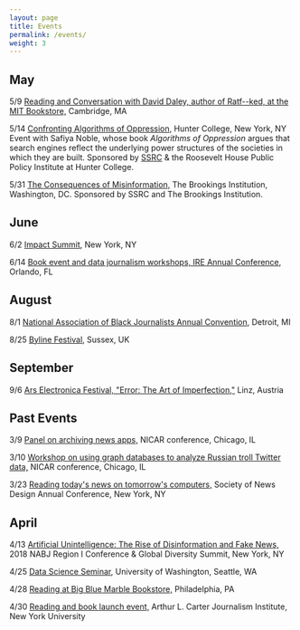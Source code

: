 ```yaml
---
layout: page
title: Events
permalink: /events/
weight: 3
---
```


## May

5/9 [Reading and Conversation with David Daley, author of Ratf--ked, at the MIT Bookstore,](https://www.eventbrite.com/e/meredith-broussard-artificial-unintelligence-tickets-41967403634) Cambridge, MA

5/14 [Confronting Algorithms of Oppression,](http://www.roosevelthouse.hunter.cuny.edu/events/ssrc-algorithms-of-oppression/) Hunter College, New York, NY Event with Safiya Noble, whose book _Algorithms of Oppression_ argues that search engines reflect the underlying power structures of the societies in which they are built. Sponsored by [SSRC](https://www.ssrc.org/events/view/confronting-algorithims-of-oppression/) & the Roosevelt House Public Policy Institute at Hunter College.

5/31 [The Consequences of Misinformation,](https://www.ssrc.org/events/view/the-consequences-of-misinformation/) The Brookings Institution, Washington, DC. Sponsored by SSRC and The Brookings Institution.

## June

6/2 [Impact Summit,](http://www.theimpactsummit.org/) New York, NY

6/14 [Book event and data journalism workshops, IRE Annual Conference,](https://ire.org/conferences/ire-2018/schedule/) Orlando, FL

## August

8/1 [National Association of Black Journalists Annual Convention,](http://www.nabjconvention.com) Detroit, MI

8/25 [Byline Festival,](https://www.bylinefestival.com/) Sussex, UK

## September
9/6 [Ars Electronica Festival, "Error: The Art of Imperfection,"](https://www.aec.at/error/de/) Linz, Austria

## Past Events

3/9 [Panel on archiving news apps,](https://ire.org/conferences/nicar18/) NICAR conference, Chicago, IL

3/10 [Workshop on using graph databases to analyze Russian troll Twitter data,](https://ire.org/conferences/nicar18/) NICAR conference, Chicago, IL

3/23 [Reading today's news on tomorrow's computers,](https://www.snd.org/) Society of News Design Annual Conference, New York, NY

## April

4/13 [Artificial Unintelligence: The Rise of Disinformation and Fake News,](http://www.nabj.org/event/Region1Conf2018) 2018 NABJ Region I Conference & Global Diversity Summit, New York, NY

4/25 [Data Science Seminar](http://escience.washington.edu/uw-data-science-seminar/broussard), University of Washington, Seattle, WA

4/28 [Reading at Big Blue Marble Bookstore,](https://www.bigbluemarblebooks.com/events-and-calendar/2018/4/28/meredith-broussard-artificial-unintelligence-book-launch) Philadelphia, PA

4/30 [Reading and book launch event,](https://journalism.nyu.edu/about-us/event/2018-spring/book-launch-artificial-unintelligence-by-meredith-broussard/) Arthur L. Carter Journalism Institute, New York University
